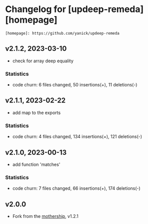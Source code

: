 # Changelog for [updeep-remeda][homepage]

    [homepage]: https://github.com/yanick/updeep-remeda



## v2.1.2, 2023-03-10

  * check for array deep equality

### Statistics

  * code churn: 6 files changed, 50 insertions(+), 11 deletions(-)


## v2.1.1, 2023-02-22

  * add map to the exports

### Statistics

  * code churn: 4 files changed, 134 insertions(+), 121 deletions(-)


## v2.1.0, 2023-00-13

  * add function 'matches'

### Statistics

  * code churn: 7 files changed, 66 insertions(+), 174 deletions(-)


## v2.0.0

  * Fork from the [mothership](github.com/substantial/updeep), v1.2.1

